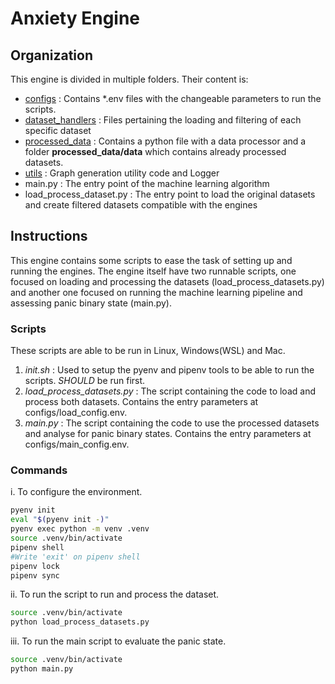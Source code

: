 # Anxiety Engine

## Organization

This engine is divided in multiple folders. Their content is:
- [configs](configs) : Contains *.env files with the changeable parameters to run the scripts.
- [dataset_handlers](dataset_handlers) : Files pertaining the loading and filtering of each specific dataset
- [processed_data](processed_data) : Contains a python file with a data processor and a folder **processed_data/data** which contains already processed datasets.
- [utils](utils) : Graph generation utility code and Logger
- main.py : The entry point of the machine learning algorithm
- load_process_dataset.py : The entry point to load the original datasets and create filtered datasets compatible with the engines


## Instructions

This engine contains some scripts to ease the task of setting up and running the engines.
The engine itself have two runnable scripts, one focused on loading and processing the
datasets (load_process_datasets.py) and another one focused on running the machine
learning pipeline and assessing panic binary state (main.py).

### Scripts

These scripts are able to be run in Linux, Windows(WSL) and Mac.

1. *init.sh* : Used to setup the pyenv and pipenv tools to be able to run the scripts.
  _SHOULD_ be run first.
2. *load_process_datasets.py* : The script containing the code to load and process both
   datasets. Contains the entry parameters at configs/load_config.env.
3. *main.py* : The script containing the code to use the processed datasets and analyse
   for panic binary states. Contains the entry parameters at configs/main_config.env.

### Commands

i. To configure the environment.


```bash
pyenv init
eval "$(pyenv init -)"
pyenv exec python -m venv .venv
source .venv/bin/activate
pipenv shell
#Write 'exit' on pipenv shell
pipenv lock
pipenv sync
```

ii. To run the script to run and process the dataset.
```bash
source .venv/bin/activate
python load_process_datasets.py 
```

iii. To run the main script to evaluate the panic state.
```bash
source .venv/bin/activate
python main.py 
```